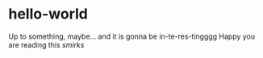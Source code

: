 # hello-world
Up to something, maybe...
and it is gonna be in-te-res-tingggg
Happy you are reading this *smirks* 

